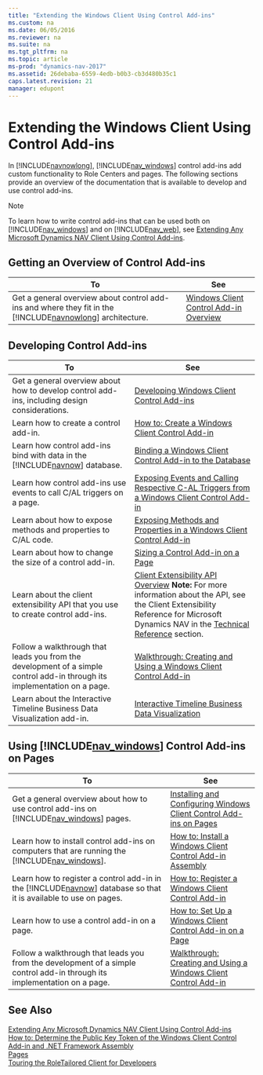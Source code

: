 ```yaml
---
title: "Extending the Windows Client Using Control Add-ins"
ms.custom: na
ms.date: 06/05/2016
ms.reviewer: na
ms.suite: na
ms.tgt_pltfrm: na
ms.topic: article
ms-prod: "dynamics-nav-2017"
ms.assetid: 26debaba-6559-4edb-b0b3-cb3d480b35c1
caps.latest.revision: 21
manager: edupont
---
```

# Extending the Windows Client Using Control Add-ins
In [!INCLUDE[navnowlong](includes/navnowlong_md.md)], [!INCLUDE[nav_windows](includes/nav_windows_md.md)] control add-ins add custom functionality to Role Centers and pages. The following sections provide an overview of the documentation that is available to develop and use control add-ins.  
  
> [!NOTE]  
>  To learn how to write control add-ins that can be used both on [!INCLUDE[nav_windows](includes/nav_windows_md.md)] and on [!INCLUDE[nav_web](includes/nav_web_md.md)], see [Extending Any Microsoft Dynamics NAV Client Using Control Add-ins](Extending-Any-Microsoft-Dynamics-NAV-Client-Using-Control-Add-ins.md).  
  
## Getting an Overview of Control Add-ins  
  
|To|See|  
|--------|---------|  
|Get a general overview about control add-ins and where they fit in the [!INCLUDE[navnowlong](includes/navnowlong_md.md)] architecture.|[Windows Client Control Add-in Overview](Windows-Client-Control-Add-in-Overview.md)|  
  
## Developing Control Add-ins  
  
|To|See|  
|--------|---------|  
|Get a general overview about how to develop control add-ins, including design considerations.|[Developing Windows Client Control Add-ins](Developing-Windows-Client-Control-Add-ins.md)|  
|Learn how to create a control add-in.|[How to: Create a Windows Client Control Add-in](How-to--Create-a-Windows-Client-Control-Add-in.md)|  
|Learn how control add-ins bind with data in the [!INCLUDE[navnow](includes/navnow_md.md)] database.|[Binding a Windows Client Control Add-in to the Database](Binding-a-Windows-Client-Control-Add-in-to-the-Database.md)|  
|Learn how control add-ins use events to call C/AL triggers on a page.|[Exposing Events and Calling Respective C-AL Triggers from a Windows Client Control Add-in](Exposing-Events-and-Calling-Respective-C-AL-Triggers-from-a-Windows-Client-Control-Add-in.md)|  
|Learn about how to expose methods and properties to C/AL code.|[Exposing Methods and Properties in a Windows Client Control Add-in](Exposing-Methods-and-Properties-in-a-Windows-Client-Control-Add-in.md)|  
|Learn about how to change the size of a control add-in.|[Sizing a Control Add-in on a Page](Sizing-a-Control-Add-in-on-a-Page.md)|  
|Learn about the client extensibility API that you use to create control add-ins.|[Client Extensibility API Overview](Client-Extensibility-API-Overview.md) **Note:**  For more information about the API, see the Client Extensibility Reference for Microsoft Dynamics NAV in the [Technical Reference](Technical-Reference.md) section.|  
|Follow a walkthrough that leads you from the development of a simple control add-in through its implementation on a page.|[Walkthrough: Creating and Using a Windows Client Control Add-in](Walkthrough--Creating-and-Using-a-Windows-Client-Control-Add-in.md)|  
|Learn about the Interactive Timeline Business Data Visualization add-in.|[Interactive Timeline Business Data Visualization](Interactive-Timeline-Business-Data-Visualization.md)|  
  
## Using [!INCLUDE[nav_windows](includes/nav_windows_md.md)] Control Add-ins on Pages  
  
|To|See|  
|--------|---------|  
|Get a general overview about how to use control add-ins on [!INCLUDE[nav_windows](includes/nav_windows_md.md)] pages.|[Installing and Configuring Windows Client Control Add-ins on Pages](Installing-and-Configuring-Windows-Client-Control-Add-ins-on-Pages.md)|  
|Learn how to install control add-ins on computers that are running the [!INCLUDE[nav_windows](includes/nav_windows_md.md)].|[How to: Install a Windows Client Control Add-in Assembly](How-to--Install-a-Windows-Client-Control-Add-in-Assembly.md)|  
|Learn how to register a control add-in in the [!INCLUDE[navnow](includes/navnow_md.md)] database so that it is available to use on pages.|[How to: Register a Windows Client Control Add-in](How-to--Register-a-Windows-Client-Control-Add-in.md)|  
|Learn how to use a control add-in on a page.|[How to: Set Up a Windows Client Control Add-in on a Page](How-to--Set-Up-a-Windows-Client-Control-Add-in-on-a-Page.md)|  
|Follow a walkthrough that leads you from the development of a simple control add-in through its implementation on a page.|[Walkthrough: Creating and Using a Windows Client Control Add-in](Walkthrough--Creating-and-Using-a-Windows-Client-Control-Add-in.md)|  
  
## See Also  
 [Extending Any Microsoft Dynamics NAV Client Using Control Add-ins](Extending-Any-Microsoft-Dynamics-NAV-Client-Using-Control-Add-ins.md)   
 [How to: Determine the Public Key Token of the Windows Client Control Add-in and .NET Framework Assembly](How-to--Determine-the-Public-Key-Token-of-the-Windows-Client-Control-Add-in-and-.NET-Framework-Assembly.md)   
 [Pages](Pages.md)   
 [Touring the RoleTailored Client for Developers](Touring-the-RoleTailored-Client-for-Developers.md)